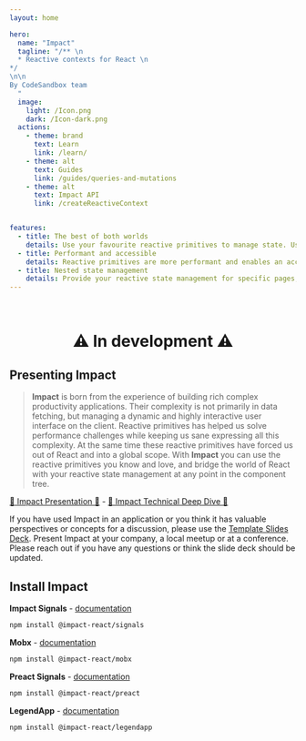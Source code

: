 ```yaml
---
layout: home

hero:
  name: "Impact"
  tagline: "/** \n
  * Reactive contexts for React \n
*/
\n\n
By CodeSandbox team
  "
  image:
    light: /Icon.png
    dark: /Icon-dark.png
  actions:
    - theme: brand
      text: Learn
      link: /learn/
    - theme: alt
      text: Guides
      link: /guides/queries-and-mutations
    - theme: alt
      text: Impact API
      link: /createReactiveContext


features:
  - title: The best of both worlds
    details: Use your favourite reactive primitives to manage state. Use Reacts reconciliation model to manage UI.
  - title: Performant and accessible
    details: Reactive primitives are more performant and enables an accessible developer experience for state management.
  - title: Nested state management
    details: Provide your reactive state management for specific pages, features or complex components. Receive reactive props and use any parent reactive context.
---
```


<HomeContent>

<br />

<h1 align="center">

:warning: In development :warning:

</h1>

## Presenting Impact

> **Impact** is born from the experience of building rich complex productivity applications. Their complexity is not primarily in data fetching, but managing a dynamic and highly interactive user interface on the client. Reactive primitives has helped us solve performance challenges while keeping us sane expressing all this complexity. At the same time these reactive primitives have forced us out of React and into a global scope. With **Impact** you can use the reactive primitives you know and love, and bridge the world of React with your reactive state management at any point in the component tree.

[🍿 Impact Presentation 🍿](https://www.youtube.com/watch?v=1QHn8LVlPYE) - [🍿 Impact Technical Deep Dive 🍿](https://www.youtube.com/watch?v=yOAZo1SUYrM)

If you have used Impact in an application or you think it has valuable perspectives or concepts for a discussion, please use the [Template Slides Deck](https://docs.google.com/presentation/d/1pHBW-HxkugtK8Ny1ebj3a_klqu3HzHnSPvbVNw1drnU/edit?usp=sharing). Present Impact at your company, a local meetup or at a conference. Please reach out if you have any questions or think the slide deck should be updated.

## Install Impact

**Impact Signals** - [documentation](./signal)

```sh
npm install @impact-react/signals
```

**Mobx** - [documentation](https://mobx.js.org/README.html)

```sh
npm install @impact-react/mobx
```

**Preact Signals** - [documentation](https://preactjs.com/guide/v10/signals/)

```sh
npm install @impact-react/preact
```

**LegendApp** - [documentation](https://legendapp.com/open-source/state/v3/)

```sh
npm install @impact-react/legendapp
```

</HomeContent>
